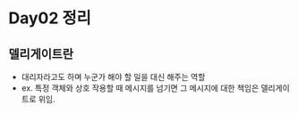 # Day02 정리 

## 델리게이트란
- 대리자라고도 하며 누군가 해야 할 일을 대신 해주는 역할
- ex. 특정 객체와 상호 작용할 때 메시지를 넘기면 그 메시지에 대한 책임은 델리게이트로 위임.